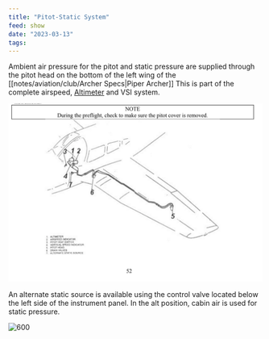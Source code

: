 ```yaml
---
title: "Pitot-Static System"
feed: show
date: "2023-03-13"
tags: 
---
```


Ambient air pressure for the pitot and static pressure are supplied through the pitot head on the bottom of the left wing of the [[notes/aviation/club/Archer Specs|Piper Archer]] This is part of the complete airspeed, [Altimeter](notes/aviation/components/Altimeter.md) and VSI system.

![600](notes/aviation/components/images/pitot.static.system.png)

An alternate static source is available using the control valve located below the left side of the instrument panel. In the alt position, cabin air is used for static pressure.

![600](notes/aviation/components/images/n6775F.altstat.panel.png)
